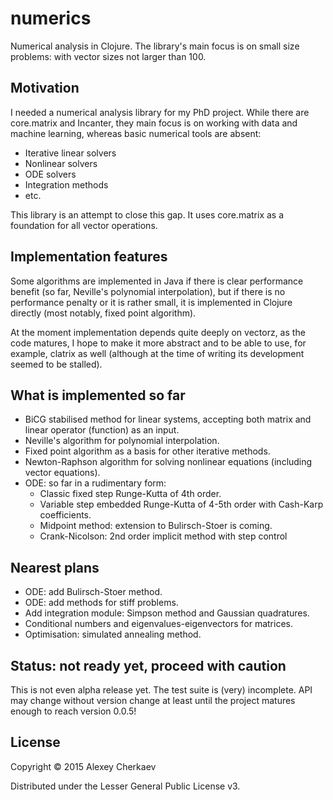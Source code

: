 # numerics

Numerical analysis in Clojure. The library's main focus is on small size problems: with
vector sizes not larger than 100.

## Motivation

I needed a numerical analysis library for my PhD project. While there are
core.matrix and Incanter, they main focus is on working with data and machine learning,
whereas basic numerical tools are absent:

+ Iterative linear solvers
+ Nonlinear solvers
+ ODE solvers
+ Integration methods
+ etc.

This library is an attempt to close this gap. It uses core.matrix as a foundation for all
vector operations.

## Implementation features

Some algorithms are implemented in Java if there is clear performance benefit
(so far, Neville's polynomial interpolation), but if there is no performance penalty or it
is rather small, it is implemented in Clojure directly (most notably, fixed point
algorithm).

At the moment implementation depends quite deeply on vectorz, as the code matures, I hope
to make it more abstract and to be able to use, for example, clatrix as well (although at the
time of writing its development seemed to be stalled).

## What is implemented so far

+ BiCG stabilised method for linear systems, accepting both matrix and
  linear operator (function) as an input.
+ Neville's algorithm for polynomial interpolation.
+ Fixed point algorithm as a basis for other iterative methods.
+ Newton-Raphson algorithm for solving nonlinear equations (including vector equations).
+ ODE: so far in a rudimentary form:
    - Classic fixed step Runge-Kutta of 4th order.
    - Variable step embedded Runge-Kutta of 4-5th order with Cash-Karp coefficients.
    - Midpoint method: extension to Bulirsch-Stoer is coming.
    - Crank-Nicolson: 2nd order implicit method with step control

## Nearest plans

+ ODE: add Bulirsch-Stoer method.
+ ODE: add methods for stiff problems.
+ Add integration module: Simpson method and Gaussian quadratures.
+ Conditional numbers and eigenvalues-eigenvectors for matrices.
+ Optimisation: simulated annealing method.

## Status: not ready yet, proceed with caution

This is not even alpha release yet. The test suite is (very) incomplete.
API may change without version change at least until the project matures enough to reach
version 0.0.5!

## License

Copyright © 2015 Alexey Cherkaev

Distributed under the Lesser General Public License v3.

